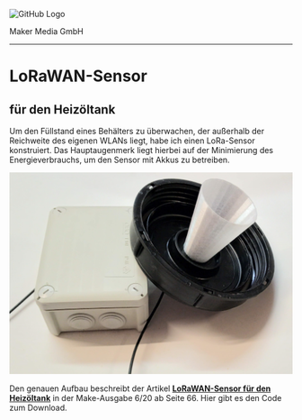 ![GitHub Logo](http://www.heise.de/make/icons/make_logo.png)

Maker Media GmbH

***

# LoRaWAN-Sensor
## für den Heizöltank

Um den Füllstand eines Behälters zu überwachen, der außerhalb der
Reichweite des eigenen WLANs liegt, habe ich einen LoRa-Sensor
konstruiert. Das Hauptaugenmerk liegt hierbei auf der Minimierung
des Energieverbrauchs, um den Sensor mit Akkus zu betreiben.

![Picture](https://github.com/MakeMagazinDE/Heizoelsensor/blob/master/Sensor.jpg)

Den genauen Aufbau beschreibt der Artikel **[LoRaWAN-Sensor für den Heizöltank](https://www.heise.de/select/make/2020/6/2021114115699440435)** in der Make-Ausgabe 6/20 ab Seite 66. Hier gibt es den Code zum Download.
